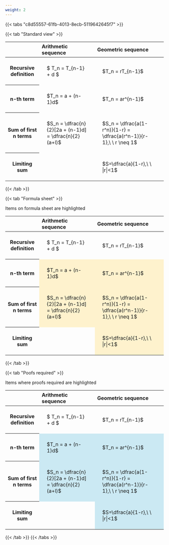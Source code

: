 ```yaml
---
weight: 2
---
```


{{< tabs "c8d55557-61fb-4013-8ecb-5119642645f7" >}}

{{< tab "Standard view" >}}

<style type="text/css">
#T_e6d70 th.col_heading {
  text-align: left;
  font-size: 1em;
}
#T_e6d70 td {
  text-align: left;
  font-size: 1em;
  padding: 1.5em;
}
</style>
<table id="T_e6d70">
  <thead>
    <tr>
      <th class="blank level0" >&nbsp;</th>
      <th id="T_e6d70_level0_col0" class="col_heading level0 col0" >Arithmetic sequence</th>
      <th id="T_e6d70_level0_col1" class="col_heading level0 col1" >Geometric sequence</th>
    </tr>
  </thead>
  <tbody>
    <tr>
      <th id="T_e6d70_level0_row0" class="row_heading level0 row0" >Recursive definition</th>
      <td id="T_e6d70_row0_col0" class="data row0 col0" >$ T_n = T_{n-1} + d $</td>
      <td id="T_e6d70_row0_col1" class="data row0 col1" >$T_n = rT_{n-1}$</td>
    </tr>
    <tr>
      <th id="T_e6d70_level0_row1" class="row_heading level0 row1" >n-th term</th>
      <td id="T_e6d70_row1_col0" class="data row1 col0" >$T_n = a + (n-1)d$</td>
      <td id="T_e6d70_row1_col1" class="data row1 col1" >$T_n = ar^{n-1}$</td>
    </tr>
    <tr>
      <th id="T_e6d70_level0_row2" class="row_heading level0 row2" >Sum of first n terms</th>
      <td id="T_e6d70_row2_col0" class="data row2 col0" >$S_n = \dfrac{n}{2}[2a + (n-1)d] = \dfrac{n}{2}(a+l)$</td>
      <td id="T_e6d70_row2_col1" class="data row2 col1" >$S_n = \dfrac{a(1-r^n)}{1-r} = \dfrac{a(r^n-1)}{r-1},\ \  r \neq 1$</td>
    </tr>
    <tr>
      <th id="T_e6d70_level0_row3" class="row_heading level0 row3" >Limiting sum</th>
      <td id="T_e6d70_row3_col0" class="data row3 col0" ></td>
      <td id="T_e6d70_row3_col1" class="data row3 col1" >$S=\dfrac{a}{1-r},\ \ |r|<1$</td>
    </tr>
  </tbody>
</table>
{{< /tab >}}

{{< tab "Formula sheet" >}}

Items on formula sheet are highlighted 
<br>
<style type="text/css">
#T_8f880 th.col_heading {
  text-align: left;
  font-size: 1em;
}
#T_8f880 td {
  text-align: left;
  font-size: 1em;
  padding: 1.5em;
}
#T_8f880_row0_col0, #T_8f880_row0_col1, #T_8f880_row3_col0 {
  background-color: rgba(0,0,0,0);
}
#T_8f880_row1_col0, #T_8f880_row1_col1, #T_8f880_row2_col0, #T_8f880_row2_col1, #T_8f880_row3_col1 {
  background-color: rgba(255,194,10, 0.2);
}
</style>
<table id="T_8f880">
  <thead>
    <tr>
      <th class="blank level0" >&nbsp;</th>
      <th id="T_8f880_level0_col0" class="col_heading level0 col0" >Arithmetic sequence</th>
      <th id="T_8f880_level0_col1" class="col_heading level0 col1" >Geometric sequence</th>
    </tr>
  </thead>
  <tbody>
    <tr>
      <th id="T_8f880_level0_row0" class="row_heading level0 row0" >Recursive definition</th>
      <td id="T_8f880_row0_col0" class="data row0 col0" >$ T_n = T_{n-1} + d $</td>
      <td id="T_8f880_row0_col1" class="data row0 col1" >$T_n = rT_{n-1}$</td>
    </tr>
    <tr>
      <th id="T_8f880_level0_row1" class="row_heading level0 row1" >n-th term</th>
      <td id="T_8f880_row1_col0" class="data row1 col0" >$T_n = a + (n-1)d$</td>
      <td id="T_8f880_row1_col1" class="data row1 col1" >$T_n = ar^{n-1}$</td>
    </tr>
    <tr>
      <th id="T_8f880_level0_row2" class="row_heading level0 row2" >Sum of first n terms</th>
      <td id="T_8f880_row2_col0" class="data row2 col0" >$S_n = \dfrac{n}{2}[2a + (n-1)d] = \dfrac{n}{2}(a+l)$</td>
      <td id="T_8f880_row2_col1" class="data row2 col1" >$S_n = \dfrac{a(1-r^n)}{1-r} = \dfrac{a(r^n-1)}{r-1},\ \  r \neq 1$</td>
    </tr>
    <tr>
      <th id="T_8f880_level0_row3" class="row_heading level0 row3" >Limiting sum</th>
      <td id="T_8f880_row3_col0" class="data row3 col0" ></td>
      <td id="T_8f880_row3_col1" class="data row3 col1" >$S=\dfrac{a}{1-r},\ \ |r|<1$</td>
    </tr>
  </tbody>
</table>
{{< /tab >}}

{{< tab "Poofs required" >}}

Items where proofs required are highlighted 
<br>
<style type="text/css">
#T_e7474 th.col_heading {
  text-align: left;
  font-size: 1em;
}
#T_e7474 td {
  text-align: left;
  font-size: 1em;
  padding: 1.5em;
}
#T_e7474_row0_col0, #T_e7474_row0_col1, #T_e7474_row3_col0 {
  background-color: rgba(0,0,0,0);
}
#T_e7474_row1_col0, #T_e7474_row1_col1, #T_e7474_row2_col0, #T_e7474_row2_col1, #T_e7474_row3_col1 {
  background-color: rgba(0,150,200, 0.2);
}
</style>
<table id="T_e7474">
  <thead>
    <tr>
      <th class="blank level0" >&nbsp;</th>
      <th id="T_e7474_level0_col0" class="col_heading level0 col0" >Arithmetic sequence</th>
      <th id="T_e7474_level0_col1" class="col_heading level0 col1" >Geometric sequence</th>
    </tr>
  </thead>
  <tbody>
    <tr>
      <th id="T_e7474_level0_row0" class="row_heading level0 row0" >Recursive definition</th>
      <td id="T_e7474_row0_col0" class="data row0 col0" >$ T_n = T_{n-1} + d $</td>
      <td id="T_e7474_row0_col1" class="data row0 col1" >$T_n = rT_{n-1}$</td>
    </tr>
    <tr>
      <th id="T_e7474_level0_row1" class="row_heading level0 row1" >n-th term</th>
      <td id="T_e7474_row1_col0" class="data row1 col0" >$T_n = a + (n-1)d$</td>
      <td id="T_e7474_row1_col1" class="data row1 col1" >$T_n = ar^{n-1}$</td>
    </tr>
    <tr>
      <th id="T_e7474_level0_row2" class="row_heading level0 row2" >Sum of first n terms</th>
      <td id="T_e7474_row2_col0" class="data row2 col0" >$S_n = \dfrac{n}{2}[2a + (n-1)d] = \dfrac{n}{2}(a+l)$</td>
      <td id="T_e7474_row2_col1" class="data row2 col1" >$S_n = \dfrac{a(1-r^n)}{1-r} = \dfrac{a(r^n-1)}{r-1},\ \  r \neq 1$</td>
    </tr>
    <tr>
      <th id="T_e7474_level0_row3" class="row_heading level0 row3" >Limiting sum</th>
      <td id="T_e7474_row3_col0" class="data row3 col0" ></td>
      <td id="T_e7474_row3_col1" class="data row3 col1" >$S=\dfrac{a}{1-r},\ \ |r|<1$</td>
    </tr>
  </tbody>
</table>
{{< /tab >}}
{{< /tabs >}}